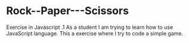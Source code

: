 # Rock--Paper---Scissors
Exercise in Javascript .1
As a student I am trying to learn how to use JavaScript language. This a exercise where I try to code a simple game.

